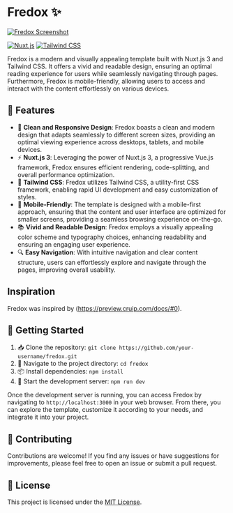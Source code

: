 # Fredox ✨

[![Fredox Screenshot](https://imgur.com/0ND6QvK.png "Fredox Homepage")](https://fredox.vercel.app/)

[![Nuxt.js](https://img.shields.io/badge/Nuxt.js-3-brightgreen)](https://nuxtjs.org/) [![Tailwind CSS](https://img.shields.io/badge/Tailwind%20CSS-3.4.3-blue)](https://tailwindcss.com/)

Fredox is a modern and visually appealing template built with Nuxt.js 3 and Tailwind CSS. It offers a vivid and readable design, ensuring an optimal reading experience for users while seamlessly navigating through pages. Furthermore, Fredox is mobile-friendly, allowing users to access and interact with the content effortlessly on various devices.

## 🚀 Features

- 📱 **Clean and Responsive Design**: Fredox boasts a clean and modern design that adapts seamlessly to different screen sizes, providing an optimal viewing experience across desktops, tablets, and mobile devices.
- ⚡ **Nuxt.js 3**: Leveraging the power of Nuxt.js 3, a progressive Vue.js framework, Fredox ensures efficient rendering, code-splitting, and overall performance optimization.
- 🎨 **Tailwind CSS**: Fredox utilizes Tailwind CSS, a utility-first CSS framework, enabling rapid UI development and easy customization of styles.
- 📱 **Mobile-Friendly**: The template is designed with a mobile-first approach, ensuring that the content and user interface are optimized for smaller screens, providing a seamless browsing experience on-the-go.
- 📚 **Vivid and Readable Design**: Fredox employs a visually appealing color scheme and typography choices, enhancing readability and ensuring an engaging user experience.
- 🔍 **Easy Navigation**: With intuitive navigation and clear content structure, users can effortlessly explore and navigate through the pages, improving overall usability.

## Inspiration
Fredox was inspired by (https://preview.cruip.com/docs/#0).

## 🚀 Getting Started

1. 📥 Clone the repository: `git clone https://github.com/your-username/fredox.git`
2. 📂 Navigate to the project directory: `cd fredox`
3. 📦 Install dependencies: `npm install`
4. 🚀 Start the development server: `npm run dev`

Once the development server is running, you can access Fredox by navigating to `http://localhost:3000` in your web browser. From there, you can explore the template, customize it according to your needs, and integrate it into your project.

## 🤝 Contributing

Contributions are welcome! If you find any issues or have suggestions for improvements, please feel free to open an issue or submit a pull request.

## 📄 License

This project is licensed under the [MIT License](LICENSE).
